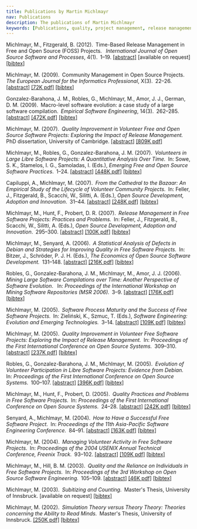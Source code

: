 ```yaml
---
title: Publications by Martin Michlmayr
nav: Publications
description: The publications of Martin Michlmayr
keywords: [Publications, quality, project management, release management, FLOSS]
---
```


Michlmayr, M., Fitzgerald, B. (2012).&ensp;Time-Based Release Management in
Free and Open Source (FOSS) Projects.&ensp;<i> International Journal of
Open Source Software and Processes</i>, 4(1).&ensp;1&ndash;19.
<a href = "michlmayr_fitzgerald-time_based_release_management/">[abstract]</a>
[available on request]
<a href = "michlmayr_fitzgerald-time_based_release_management.bib">[bibtex]</a>

Michlmayr, M. (2009).&ensp;Community Management in Open Source
Projects.&ensp;<i>The European Journal for the Informatics
Professional</i>, X(3).&ensp;22&ndash;26.
<a href = "michlmayr-community_management/">[abstract]</a>
<a href = "michlmayr-community_management.pdf">[72K pdf]</a>
<a href = "michlmayr-community_management.bib">[bibtex]</a>

Gonzalez-Barahona, J. M., Robles, G., Michlmayr, M., Amor, J. J., German,
D. M. (2009).&ensp;Macro-level software evolution: a case study of a large
software compilation.&ensp;<i>Empirical Software Engineering</i>,
14(3).&ensp;262&ndash;285.
<a href = "barahona_et_al-macro_evolution/">[abstract]</a>
<a href = "barahona_et_al-macro_evolution.pdf">[472K pdf]</a>
<a href = "barahona_et_al-macro_evolution.bib">[bibtex]</a>

Michlmayr, M. (2007).&ensp;<i>Quality Improvement in Volunteer Free and Open
Source Software Projects: Exploring the Impact of Release
Management.</i>&ensp;PhD dissertation, University of Cambridge.
<a href = "michlmayr-phd/">[abstract]</a>
<a href = "michlmayr-phd.pdf">[809K pdf]</a>

Michlmayr, M., Robles, G., Gonzalez-Barahona, J. M.
(2007).&ensp;<i>Volunteers in Large Libre Software Projects: A Quantitative
Analysis Over Time.</i>&ensp;In: Sowe, S. K., Stamelos, I. G., Samoladas,
I. (Eds.), <i>Emerging Free and Open Source Software Practices</i>.&ensp;1&ndash;24.
<a href = "michlmayr_robles_barahona-volunteers_large_projects/">[abstract]</a>
<a href = "michlmayr_robles_barahona-volunteers_large_projects.pdf">[448K pdf]</a>
<a href = "michlmayr_robles_barahona-volunteers_large_projects.bib">[bibtex]</a>

Capiluppi, A., Michlmayr, M. (2007).&ensp;<i>From the Cathedral to the
Bazaar: An Empirical Study of the Lifecycle of Volunteer Community
Projects.</i>&ensp;In: Feller, J., Fitzgerald, B., Scacchi, W., Silitti, A.
(Eds.), <i>Open Source Development, Adoption and
Innovation</i>.&ensp;31&ndash;44.
<a href = "capiluppi_michlmayr-cathedral_to_bazaar/">[abstract]</a>
<a href = "capiluppi_michlmayr-cathedral_to_bazaar.pdf">[248K pdf]</a>
<a href = "capiluppi_michlmayr-cathedral_to_bazaar.bib">[bibtex]</a>

Michlmayr, M., Hunt, F., Probert, D. R. (2007).&ensp;<i>Release Management
in Free Software Projects: Practices and Problems.</i>&ensp;In: Feller, J.,
Fitzgerald, B., Scacchi, W., Silitti, A. (Eds.), <i>Open Source
Development, Adoption and Innovation</i>.&ensp;295&ndash;300.
<a href = "michlmayr_hunt_probert-release_management/">[abstract]</a>
<a href = "michlmayr_hunt_probert-release_management.pdf">[100K pdf]</a>
<a href = "michlmayr_hunt_probert-release_management.bib">[bibtex]</a>

Michlmayr, M., Senyard, A. (2006).&ensp;<i>A Statistical Analysis of
Defects in Debian and Strategies for Improving Quality in Free Software
Projects.</i>&ensp;In: Bitzer, J., Schröder, P. J. H. (Eds.), <i>The
Economics of Open Source Software Development.</i>&ensp;131&ndash;148.
<a href = "michlmayr_senyard-debian_base_defects/">[abstract]</a>
<a href = "michlmayr_senyard-debian_base_defects.pdf">[216K pdf]</a>
<a href = "michlmayr_senyard-debian_base_defects.bib">[bibtex]</a>

Robles, G., Gonzalez-Barahona, J. M., Michlmayr, M., Amor, J. J.
(2006).&ensp;<i> Mining Large Software Compilations over Time: Another
Perspective of Software Evolution</i>.&ensp; In: <i>Proceedings of the
International Workshop on Mining Software Repositories (MSR
2006).</i>&ensp;3&ndash;9.
<a href = "robles_et_al-mining-large-compilations/">[abstract]</a>
<a href = "robles_et_al-mining-large-compilations.pdf">[176K pdf]</a>
<a href = "robles_et_al-mining-large-compilations.bib">[bibtex]</a>

Michlmayr, M. (2005).&ensp;<i>Software Process Maturity and the Success of
Free Software Projects.</i>&ensp;In: Zieliński, K., Szmuc, T. (Eds.),
<i>Software Engineering: Evolution and Emerging Technologies.</i>&ensp;3&ndash;14.
<a href = "michlmayr-process_maturity_success/">[abstract]</a>
<a href = "michlmayr-process_maturity_success.pdf">[109K pdf]</a>
<a href = "michlmayr-process_maturity_success.bib">[bibtex]</a>

Michlmayr, M. (2005).&ensp;<i>Quality Improvement in Volunteer Free
Software Projects: Exploring the Impact of Release Management.</i>&ensp;In:
<i>Proceedings of the First International Conference on Open Source
Systems.</i>&ensp;309&ndash;310.
<a href = "michlmayr-quality_improvement_release/">[abstract]</a>
<a href = "michlmayr-quality_improvement_release.pdf">[237K pdf]</a>
<a href = "michlmayr-quality_improvement_release.bib">[bibtex]</a>

Robles, G., Gonzalez-Barahona, J. M., Michlmayr, M. (2005).&ensp;<i>Evolution
of Volunteer Participation in Libre Software Projects:
Evidence from Debian.</i>&ensp;In: <i>Proceedings of the First International
Conference on Open Source Systems.</i>&ensp;100&ndash;107.
<a href = "robles_barahona_michlmayr-evolution_participation/">[abstract]</a>
<a href = "robles_barahona_michlmayr-evolution_participation.pdf">[396K pdf]</a>
<a href = "robles_barahona_michlmayr-evolution_participation.bib">[bibtex]</a>

Michlmayr, M., Hunt, F., Probert, D. (2005).&ensp;<i>Quality Practices
and Problems in Free Software Projects.</i>&ensp;In: <i>Proceedings of the First
International Conference on Open Source Systems.</i>&ensp;24&ndash;28.
<a href = "michlmayr_hunt_probert-quality_practices_problems/">[abstract]</a>
<a href = "michlmayr_hunt_probert-quality_practices_problems.pdf">[242K pdf]</a>
<a href = "michlmayr_hunt_probert-quality_practices_problems.bib">[bibtex]</a>

Senyard, A., Michlmayr, M. (2004).&ensp;<i>How to Have a Successful Free
Software Project.</i>&ensp;In: <i>Proceedings of the 11th Asia-Pacific Software
Engineering Conference.</i>&ensp;84&ndash;91.
<a href = "senyard_michlmayr-successful_project/">[abstract]</a>
<a href = "senyard_michlmayr-successful_project.pdf">[163K pdf]</a>
<a href = "senyard_michlmayr-successful_project.bib">[bibtex]</a>

Michlmayr, M. (2004).&ensp;<i>Managing Volunteer Activity in Free Software
Projects.</i>&ensp;In: <i>Proceedings of the 2004 USENIX Annual Technical
Conference, Freenix Track.</i>&ensp;93&ndash;102.
<a href = "michlmayr-mia/">[abstract]</a>
<a href = "michlmayr-mia.pdf">[109K pdf]</a>
<a href = "michlmayr-mia.bib">[bibtex]</a>

Michlmayr, M., Hill, B. M. (2003).&ensp;<i>Quality and the Reliance on
Individuals in Free Software Projects.</i>&ensp;In: <i>Proceedings of the 3rd
Workshop on Open Source Software Engineering.</i>&ensp;105&ndash;109.
<a href = "michlmayr_hill-reliance/">[abstract]</a>
<a href = "michlmayr_hill-reliance.pdf">[46K pdf]</a>
<a href = "michlmayr_hill-reliance.bib">[bibtex]</a>

Michlmayr, M. (2003).&ensp;<i>Subitizing and Counting.</i>&ensp;Master's Thesis,
University of Innsbruck.
[available on request]
<a href = "michlmayr-sub_count.bib">[bibtex]</a>

Michlmayr, M. (2002).&ensp;<i>Simulation Theory versus Theory Theory: Theories
concerning the Ability to Read Minds.</i>&ensp;Master's Thesis, University of
Innsbruck.
<a href = "michlmayr-tom.pdf">[250K pdf]</a>
<a href = "michlmayr-tom.bib">[bibtex]</a>

